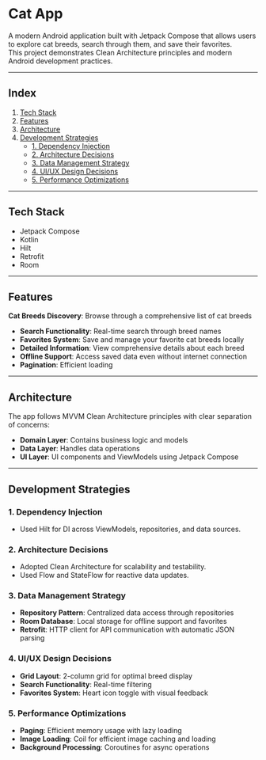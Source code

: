 # Cat App

A modern Android application built with Jetpack Compose that allows users to explore cat breeds, search through them, and save their favorites.  
This project demonstrates Clean Architecture principles and modern Android development practices.

---

## Index

1. [Tech Stack](#-tech-stack)
2. [Features](#-features)
3. [Architecture](#-architecture)
4. [Development Strategies](#-development-strategies)
   - [1. Dependency Injection](#1-dependency-injection)
   - [2. Architecture Decisions](#2-architecture-decisions)
   - [3. Data Management Strategy](#3-data-management-strategy)
   - [4. UI/UX Design Decisions](#4-uiux-design-decisions)
   - [5. Performance Optimizations](#5-performance-optimizations)

---

## Tech Stack

- Jetpack Compose
- Kotlin
- Hilt
- Retrofit
- Room

---

 ## Features
  **Cat Breeds Discovery**: Browse through a comprehensive list of cat breeds
- **Search Functionality**: Real-time search through breed names
- **Favorites System**: Save and manage your favorite cat breeds locally
- **Detailed Information**: View comprehensive details about each breed
- **Offline Support**: Access saved data even without internet connection
- **Pagination**: Efficient loading

---

## Architecture
The app follows MVVM Clean Architecture principles with clear separation of concerns:

- **Domain Layer**: Contains business logic and models
- **Data Layer**: Handles data operations
- **UI Layer**: UI components and ViewModels using Jetpack Compose

---

## Development Strategies
### 1. **Dependency Injection**
- Used Hilt for DI across ViewModels, repositories, and data sources.

### 2. **Architecture Decisions**
- Adopted Clean Architecture for scalability and testability.
- Used Flow and StateFlow for reactive data updates.

### **3. Data Management Strategy**
- **Repository Pattern**: Centralized data access through repositories
- **Room Database**: Local storage for offline support and favorites
- **Retrofit**: HTTP client for API communication with automatic JSON parsing

### **4. UI/UX Design Decisions**
- **Grid Layout**: 2-column grid for optimal breed display
- **Search Functionality**: Real-time filtering
- **Favorites System**: Heart icon toggle with visual feedback

### **5. Performance Optimizations**
- **Paging**: Efficient memory usage with lazy loading
- **Image Loading**: Coil for efficient image caching and loading
- **Background Processing**: Coroutines for async operations
